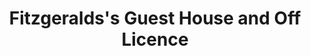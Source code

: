 ---
title: "Fitzgeralds's Guest House and Off Licence"
address: "Lord Edward st Kilmallock Co. Limerick"
tel: "(063)98139"
county: "Limerick"
category: "Guesthouses"
type: "Content"
lat: "52.39863076"
lng: "-8.572403908"
---